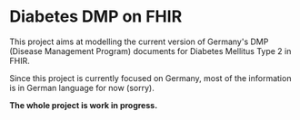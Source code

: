 # Diabetes DMP on FHIR

This project aims at modelling the current version of Germany's DMP (Disease Management Program) documents for Diabetes Mellitus Type 2 in FHIR.

Since this project is currently focused on Germany, most of the information is in German language for now (sorry).

**The whole project is work in progress.**
